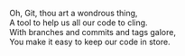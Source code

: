 Oh, Git, thou art a wondrous thing,<br>
A tool to help us all our code to cling.<br>
With branches and commits and tags galore,<br>
You make it easy to keep our code in store.<br>
